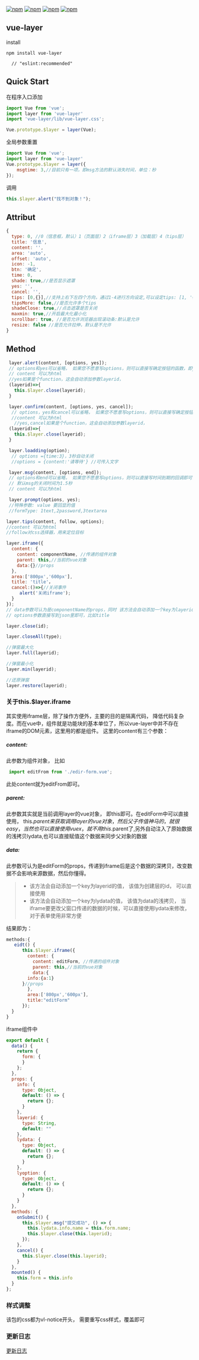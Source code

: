 [![npm](https://img.shields.io/npm/dw/vue-layer.svg?style=flat-square)](https://www.npmjs.com/package/vue-layer)
[![npm](https://img.shields.io/bundlephobia/minzip/vue-layer.svg)](https://www.npmjs.com/package/vue-layer)
[![npm](https://img.shields.io/github/package-json/v/zuoyanart/vue-layer.svg)](https://www.npmjs.com/package/vue-layer)
[![npm](https://img.shields.io/npm/l/vue-layer.svg)](https://www.npmjs.com/package/vue-layer)
## vue-layer
install
```shell
npm install vue-layer
```
      // "eslint:recommended"
## Quick Start

在程序入口添加
```js
import Vue from 'vue';
import layer from 'vue-layer'
import 'vue-layer/lib/vue-layer.css';

Vue.prototype.$layer = layer(Vue);
```
全局参数重置
```js
import Vue from 'vue';
import layer from 'vue-layer'
Vue.prototype.$layer = layer({
    msgtime: 3,//目前只有一项，即msg方法的默认消失时间，单位：秒
});
```
调用
```js
this.$layer.alert("找不到对象！");
```

## Attribut
```js
{
  type: 0, //0（信息框，默认）1（页面层）2（iframe层）3（加载层）4（tips层）
  title: '信息',
  content: '',
  area: 'auto',
  offset: 'auto',
  icon: -1,
  btn: '确定',
  time: 0,
  shade: true,//是否显示遮罩
  yes: '',
  cancel: '',
  tips: [0,{}],//支持上右下左四个方向，通过1-4进行方向设定,可以设定tips: [1, '#c00']
  tipsMore: false,//是否允许多个tips
  shadeClose: true,//点击遮罩是否关闭
  maxmin: true,//开启最大化最小化
  scrollbar: true, //是否允许浏览器出现滚动条:默认是允许
  resize: false //是否允许拉伸，默认是不允许
}
```
## Method
```js
 layer.alert(content, [options, yes]);
 // options和yes可以省略， 如果您不愿意写options，则可以直接写确定按钮的函数，即yes
 // content 可以为html
 //yes如果是个function，这会自动添加参数layerid，
 (layerid)=>{
   this.$layer.close(layerid);
 }
```

```js
 layer.confirm(content, [options, yes, cancel]);
  // options，yes和cancel可以省略， 如果您不愿意写options，则可以直接写确定按钮的函数，即yes，或者覆盖默认的cancel方法。PS：yes和cancel方法不能互换
  //content 可以为html
   //yes,cancel如果是个function，这会自动添加参数layerid，
 (layerid)=>{
   this.$layer.close(layerid);
 }
```

```js
 layer.loadding(option);
  // options ={time:3}，3秒自动关闭
  //options = {content:'请等待'} //可传入文字
```

```js
 layer.msg(content, [options, end]);
 // options和end可以省略， 如果您不愿意写options，则可以直接写时间到期的回调即可，即end方法
 // 默认msg的关闭时间为1.5秒
 // content 可以为html
```


```js
 layer.prompt(options, yes);
 //特殊参数: value 要回显的值
 //formType: 1text,2password,3textarea
```


```js
layer.tips(content, follow, options);
//content 可以为html
//follow对css选择器，用来定位目标
```
```js
layer.iframe({
  content: {
    content: componentName, //传递的组件对象
    parent: this,//当前的vue对象
    data:{}//props
  },
  area:['800px','600px'],
  title: 'title'，
  cancel:()=>{//关闭事件
     alert('关闭iframe');
  }
});
// data参数可认为是componentName的props，同时 该方法会自动添加一个key为layerid的值， 该值为创建层的id， 可以直接用来关闭该层
// options参数直接写到json里即可，比如title
```
```js
layer.close(id);
```
```js
layer.closeAll(type);
```

```js
//弹窗最大化
layer.full(layerid);
```
```js
//弹窗最小化
layer.min(layerid);
```
```js
//还原弹窗
layer.restore(layerid);
```




### 关于this.$layer.iframe
 其实使用iframe层，除了操作方便外，主要的目的是隔离代码， 降低代码复杂度。而在vue中，组件就是功能块的基本单位了，所以vue-layer中并不存在iframe的DOM元素，这里用的都是组件。 这里的content有三个参数：

 ##### content:
  此参数为组件对象， 比如
  ```js
   import editFrom from './edir-form.vue';
```
  此处content就为editFrom即可。

  ##### parent:

  此参数其实就是当前调用layer的vue对象， 即this即可。在editForm中可以直接使用， this.$parent来获取调用layer的vue对象，然后父子传值神马的，就很easy，当然也可以直接使用vuex，就不用this.$parent了,另外自动注入了原始数据的浅拷贝lydata,也可以直接赋值这个数据来同步父对象的数据

  ##### data:
  此参数可认为是editForm的props，传递到iframe后是这个数据的深拷贝，改变数据不会影响来源数据，然后你懂得。
  > * 该方法会自动添加一个key为layerid的值， 该值为创建层的id， 可以直接使用
  > * 该方法会自动添加一个key为lydata的值， 该值为data的浅拷贝， 当iframe要更改父窗口传递的数据的时候，可以直接使用lydata来修改，对于表单使用非常方便

结果即为：
```js
methods:{
   eidt() {
	  this.$layer.iframe({
		content: {
		  content: editForm, //传递的组件对象
		  parent: this,//当前的vue对象
		  data:{
        info:{a:1}
      }//props
		},
		area:['800px','600px'],
		title:"editForm"
	  });
  }
}
```
iframe组件中
```js
export default {
  data() {
    return {
      form: {
      }
    };
  },
  props: {
    info: {
      type: Object,
      default: () => {
        return {};
      }
    },
    layerid: {
      type: String,
      default: ""
    },
    lydata: {
      type: Object,
      default: () => {
        return {};
      }
    },
    lyoption: {
      type: Object,
      default: () => {
        return {};
      }
    }
  },
  methods: {
    onSubmit() {
      this.$layer.msg("提交成功", () => {
        this.lydata.info.name = this.form.name;
        this.$layer.close(this.layerid);
      });
    },
    cancel() {
      this.$layer.close(this.layerid);
    }
  },
  mounted() {
    this.form = this.info
  }
};
```


### 样式调整
该包的css都为vl-notice开头， 需要重写css样式，覆盖即可

 ### 更新日志

 <a href="https://github.com/zuoyanart/vue-layer/releases">更新日志</a>
